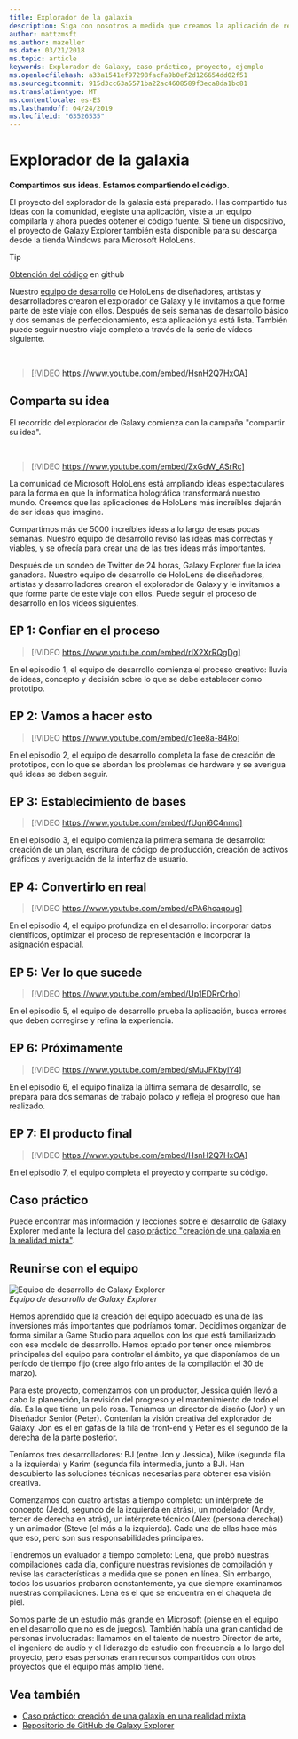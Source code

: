 ```yaml
---
title: Explorador de la galaxia
description: Siga con nosotros a medida que creamos la aplicación de realidad mixta Galaxy Explorer, el ganador de la campaña compartir su idea.
author: mattzmsft
ms.author: mazeller
ms.date: 03/21/2018
ms.topic: article
keywords: Explorador de Galaxy, caso práctico, proyecto, ejemplo
ms.openlocfilehash: a33a1541ef97298facfa9b0ef2d126654dd02f51
ms.sourcegitcommit: 915d3cc63a5571ba22ac4608589f3eca8da1bc81
ms.translationtype: MT
ms.contentlocale: es-ES
ms.lasthandoff: 04/24/2019
ms.locfileid: "63526535"
---
```

# <a name="galaxy-explorer"></a>Explorador de la galaxia

**Compartimos sus ideas. Estamos compartiendo el código.**

El proyecto del explorador de la galaxia está preparado. Has compartido tus ideas con la comunidad, elegiste una aplicación, viste a un equipo compilarla y ahora puedes obtener el código fuente. Si tiene un dispositivo, el proyecto de Galaxy Explorer también está disponible para su descarga desde la tienda Windows para Microsoft HoloLens.
>[!TIP]
>[Obtención del código](https://github.com/Microsoft/GalaxyExplorer) en github

Nuestro [equipo de desarrollo](galaxy-explorer.md#meet-the-team) de HoloLens de diseñadores, artistas y desarrolladores crearon el explorador de Galaxy y le invitamos a que forme parte de este viaje con ellos. Después de seis semanas de desarrollo básico y dos semanas de perfeccionamiento, esta aplicación ya está lista. También puede seguir nuestro viaje completo a través de la serie de vídeos siguiente.

<br>

>[!VIDEO https://www.youtube.com/embed/HsnH2Q7HxOA]

## <a name="share-your-idea"></a>Comparta su idea

El recorrido del explorador de Galaxy comienza con la campaña "compartir su idea".

<br>

>[!VIDEO https://www.youtube.com/embed/ZxGdW_ASrRc]

La comunidad de Microsoft HoloLens está ampliando ideas espectaculares para la forma en que la informática holográfica transformará nuestro mundo. Creemos que las aplicaciones de HoloLens más increíbles dejarán de ser ideas que imagine.

Compartimos más de 5000 increíbles ideas a lo largo de esas pocas semanas. Nuestro equipo de desarrollo revisó las ideas más correctas y viables, y se ofrecía para crear una de las tres ideas más importantes.

Después de un sondeo de Twitter de 24 horas, Galaxy Explorer fue la idea ganadora. Nuestro equipo de desarrollo de HoloLens de diseñadores, artistas y desarrolladores crearon el explorador de Galaxy y le invitamos a que forme parte de este viaje con ellos. Puede seguir el proceso de desarrollo en los vídeos siguientes.

## <a name="ep-1-trust-the-process"></a>EP 1: Confiar en el proceso

>[!VIDEO https://www.youtube.com/embed/rIX2XrRQgDg]

En el episodio 1, el equipo de desarrollo comienza el proceso creativo: lluvia de ideas, concepto y decisión sobre lo que se debe establecer como prototipo.

## <a name="ep-2-lets-do-this"></a>EP 2: Vamos a hacer esto

>[!VIDEO https://www.youtube.com/embed/q1ee8a-84Ro]

En el episodio 2, el equipo de desarrollo completa la fase de creación de prototipos, con lo que se abordan los problemas de hardware y se averigua qué ideas se deben seguir.

## <a name="ep-3-laying-foundations"></a>EP 3: Establecimiento de bases

>[!VIDEO https://www.youtube.com/embed/fUqni6C4nmo]

En el episodio 3, el equipo comienza la primera semana de desarrollo: creación de un plan, escritura de código de producción, creación de activos gráficos y averiguación de la interfaz de usuario.

## <a name="ep-4-make-it-real"></a>EP 4: Convertirlo en real

>[!VIDEO https://www.youtube.com/embed/ePA6hcaqoug]

En el episodio 4, el equipo profundiza en el desarrollo: incorporar datos científicos, optimizar el proceso de representación e incorporar la asignación espacial.

## <a name="ep-5-see-what-happens"></a>EP 5: Ver lo que sucede

>[!VIDEO https://www.youtube.com/embed/Up1EDRrCrho]

En el episodio 5, el equipo de desarrollo prueba la aplicación, busca errores que deben corregirse y refina la experiencia.

## <a name="ep-6-coming-to-life"></a>EP 6: Próximamente

>[!VIDEO https://www.youtube.com/embed/sMuJFKbylY4]

En el episodio 6, el equipo finaliza la última semana de desarrollo, se prepara para dos semanas de trabajo polaco y refleja el progreso que han realizado.

## <a name="ep-7-the-final-product"></a>EP 7: El producto final

>[!VIDEO https://www.youtube.com/embed/HsnH2Q7HxOA]

En el episodio 7, el equipo completa el proyecto y comparte su código.

## <a name="case-study"></a>Caso práctico

Puede encontrar más información y lecciones sobre el desarrollo de Galaxy Explorer mediante la lectura del [caso práctico "creación de una galaxia en la realidad mixta"](case-study-creating-a-galaxy-in-mixed-reality.md).

## <a name="meet-the-team"></a>Reunirse con el equipo

![Equipo de desarrollo de Galaxy Explorer](images/syiteampic.jpg)<br>
*Equipo de desarrollo de Galaxy Explorer*

Hemos aprendido que la creación del equipo adecuado es una de las inversiones más importantes que podríamos tomar. Decidimos organizar de forma similar a Game Studio para aquellos con los que está familiarizado con ese modelo de desarrollo. Hemos optado por tener once miembros principales del equipo para controlar el ámbito, ya que disponíamos de un período de tiempo fijo (cree algo frío antes de la compilación el 30 de marzo).

Para este proyecto, comenzamos con un productor, Jessica quién llevó a cabo la planeación, la revisión del progreso y el mantenimiento de todo el día. Es la que tiene un pelo rosa. Teníamos un director de diseño (Jon) y un Diseñador Senior (Peter). Contenían la visión creativa del explorador de Galaxy. Jon es el en gafas de la fila de front-end y Peter es el segundo de la derecha de la parte posterior.

Teníamos tres desarrolladores: BJ (entre Jon y Jessica), Mike (segunda fila a la izquierda) y Karim (segunda fila intermedia, junto a BJ). Han descubierto las soluciones técnicas necesarias para obtener esa visión creativa.

Comenzamos con cuatro artistas a tiempo completo: un intérprete de concepto (Jedd, segundo de la izquierda en atrás), un modelador (Andy, tercer de derecha en atrás), un intérprete técnico (Alex (persona derecha)) y un animador (Steve (el más a la izquierda). Cada una de ellas hace más que eso, pero son sus responsabilidades principales.

Tendremos un evaluador a tiempo completo: Lena, que probó nuestras compilaciones cada día, configure nuestras revisiones de compilación y revise las características a medida que se ponen en línea. Sin embargo, todos los usuarios probaron constantemente, ya que siempre examinamos nuestras compilaciones. Lena es el que se encuentra en el chaqueta de piel.

Somos parte de un estudio más grande en Microsoft (piense en el equipo en el desarrollo que no es de juegos). También había una gran cantidad de personas involucradas: llamamos en el talento de nuestro Director de arte, el ingeniero de audio y el liderazgo de estudio con frecuencia a lo largo del proyecto, pero esas personas eran recursos compartidos con otros proyectos que el equipo más amplio tiene.

## <a name="see-also"></a>Vea también
* [Caso práctico: creación de una galaxia en una realidad mixta](case-study-creating-a-galaxy-in-mixed-reality.md)
* [Repositorio de GitHub de Galaxy Explorer](https://github.com/Microsoft/GalaxyExplorer)
